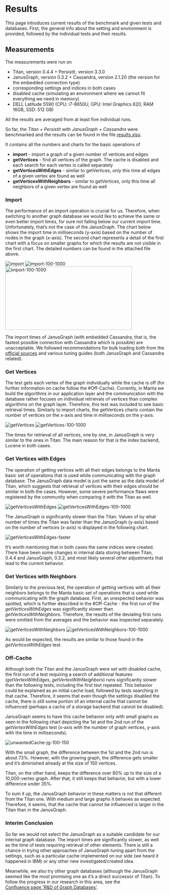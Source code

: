 # Results

This page introduces current results of the benchmark and given tests and databases.
First, the general info about the setting and environment is provided, followed by
the individual tests and their results.

## Measurements

The measurements were run on 
* Titan, version 0.4.4 + Persistit, version 3.3.0
* JanusGraph, version 0.3.2 + Cassandra, version 2.1.20 (the version for the embedded connection type)
* corresponding settings and indices in both cases
* disabled cache (simulating an environment where we cannot fit everything we need in memory)
* DELL Latitude 5590 (CPU: i7-8650U, GPU: Intel Graphics 620, RAM 16GB, SSD: 512 GB)

All the results are averaged from at least five individual runs.

So far, the _Titan + Persistit_ with _JanusGraph + Cassandra_ were benchmarked and the results can
be found in the file 
[results.xlsx](./results.xlsx).

It contains all the numbers and charts for the basic operations of
* **import** - import a graph of a given number of vertices and edges
* **getVertices** - find all vertices of the graph. The cache is disabled and each search for each
 vertex is called separately
* **getVerticesWithEdges** - similar to getVertices, only this time all edges of a given vertex
 are found as well
* **getVerticesWithNeighbors** - similar to getVertices, only this time all neighbors of a given
 vertex are found as well

### Import

The performance of an import operation is crucial for us. Therefore, when switching to another
graph database we would like to achieve the same or even better import times, for sure not falling
below our current import time. Unfortunately, that’s not the case of the JanusGraph. 
The chart below shows the import time in milliseconds (y-axis) based on the number of nodes in
the graph (x-axis). The second chart represents a detail of the first chart with a focus on
smaller graphs for which the results are not visible in the first chart. The detailed numbers
can be found in the attached file above.

![import](./images/import.png)
![import-100-1000](./images/import-100-1000.png)
<img src="images/import-100-1000.png" alt="import-100-1000" width="400" height="200"/>

The import times of JanusGraph (with embedded Cassandra, that is, the fastest possible
connection with Cassandra which is possible) are unacceptable. We followed
recommendations for bulk loading both from the
[official sources](https://docs.janusgraph.org/advanced-topics/bulk-loading/) and various
tuning guides (both JanusGraph and Cassandra related).

### Get Vertices

The test gets each vertex of the graph individually while the cache is off 
(for further information on cache follow the #Off-Cache). Currently, in Manta we 
build the algorithms in our application layer and the communication with the database 
rather focuses on individual retrievals of vertices than complex algorithms on the 
graph layer. Therefore, this test was included to see basic retrieval times. Similarly 
to import charts, the getVertices charts contain the number of vertices on the 
x-axis and time in milliseconds on the y-axis.

![getVertices](./images/getVertices.png)
![getVertices-100-1000](./images/getVertices-100-1000.png)

The times for retrieval of all vertices, one by one,  in JanusGraph is very 
similar to the ones in Titan. The main reason for that is the index backend, 
Lucene in both cases.

### Get Vertices with Edges

The operation of getting vertices with all their edges belongs to the Manta basic 
set of operations that is used while communicating with the graph database. The 
JanusGraph data model is just the same as the data model of Titan, which suggests 
that retrieval of vertices with their edges should be similar in both the cases. 
However, some severe performance flaws were registered by the community when 
comparing it with the Titan as well.

![getVerticesWithEdges](./images/getVerticesWithEdges.png)
![getVerticesWithEdges-100-1000](./images/getVerticesWithEdges-100-1000.png)

The JanusGraph is significantly slower than the Titan. Values of by what number 
of times the Titan was faster than the JanusGraph (y-axis) based on the number 
of vertices (x-axis) is displayed in the following chart.

![getVerticesWithEdges-faster](./images/getVerticesWithEdges-faster.png)

It’s worth mentioning that in both cases the same indices were created. There 
have been some changes in internal data storing between Titan, 0.4.4 and JanusGraph, 
0.3.2, and most likely several other adjustments that lead to the current behavior.

### Get Vertices with Neighbors

Similarly to the previous test, the operation of getting vertices with all their 
neighbors belongs to the Manta basic set of operations that is used while 
communicating with the graph database. First, an unexpected behavior was spotted, 
which is further described in the #Off-Cache - the first run of the 
*getVerticesWithEdges* was significantly slower than *getVerticesWithNeighbors*. 
Therefore, the results of the deviating first runs were omitted from the averages 
and the behavior was inspected separately.

![getVerticesWithNeighbors](./images/getVerticesWithNeighbors.png)
![getVerticesWithNeighbors-100-1000](./images/getVerticesWithNeighbors-100-1000.png)

As would be expected, the results are similar to those found in the 
*getVerticesWithEdges* test.

### Off-Cache

Although both the Titan and the JanusGraph were set with disabled cache, the 
first run of a test requiring a search of additional features (*getVertexWithEdges*, 
*getVertexWithNeighbors*) runs significantly slower than the following tests, 
including the first test repeated. This behavior could be explained as an initial 
cache load, followed by tests searching in that cache. Therefore, it seems that even 
though the settings disabled the cache, there is still some portion of an internal 
cache that cannot be influenced (perhaps a cache of a storage backend that cannot be 
disabled).

JanusGraph seems to have this cache behavior only with small graphs as seen in the 
following chart depicting the 1st and the 2nd run of the *getVertexWithEdges* test 
(x-axis with the number of graph vertices, y-axis with the time in milliseconds).

![unwantedCache-jg-100-150](./images/unwantedCache-jg-100-150.png)

With the small graph, the difference between the 1st and the 2nd run is about 73%. 
However, with the growing graph, the difference gets smaller and it’s diminished 
already at the size of 150 vertices.

Titan, on the other hand, keeps the difference over 80% up to the size of a 
10,000-vertex graph. After that, it still keeps that behavior, but with a lower 
difference under 35%.

To sum it up, the JanusGraph behavior in these matters is not that different from 
the Titan one.  With medium and large graphs it behaves as expected. Therefore, it 
seems, that the cache that cannot be influenced is larger in the Titan than in the 
JanusGraph.

### Interim Conclusion

So far we would not select the JanusGraph as a suitable candidate for our internal 
graph database. The import times are significantly slower, as well as the time of 
tests requiring retrieval of other elements. There is still a chance in trying other 
approaches of JanusGraph tuning apart from the settings, such as a particular cache 
implemented on our side (we heard it happened in IBM) or any other new 
investigated/created idea.

Meanwhile, we also try other graph databases (although the JanusGraph seemed like 
the most promising one as it’s a direct successor of Titan). To follow the progress 
in our research in this area, see the  
[Confluence page 'R&D of Graph Databases'](https://mantatools.atlassian.net/wiki/spaces/MT/pages/908918940/R+D+of+Graph+Databases).